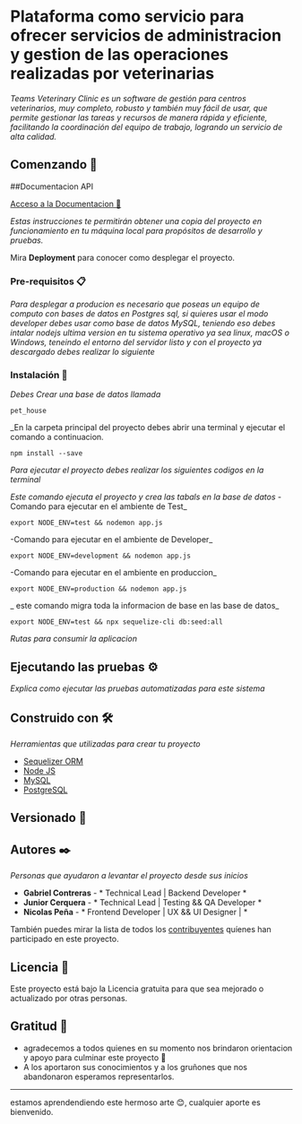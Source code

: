 # Plataforma como servicio para ofrecer servicios de administracion y gestion de las operaciones realizadas por veterinarias

_Teams Veterinary Clinic es un software de gestión para centros veterinarios, muy completo, robusto y también muy fácil de usar, que permite gestionar las tareas y recursos de manera rápida y eficiente, facilitando la coordinación del equipo de trabajo, logrando un servicio de alta calidad._

## Comenzando 🚀


##Documentacion API

<a href="https://documenter.getpostman.com/view/20082346/VUqrPczX">Acceso a la Documentacion 🚀</a>

_Estas instrucciones te permitirán obtener una copia del proyecto en funcionamiento en tu máquina local para propósitos de desarrollo y pruebas._

Mira **Deployment** para conocer como desplegar el proyecto.


### Pre-requisitos 📋

_Para desplegar a producion es necesario que poseas un equipo de computo con bases de datos en Postgres sql, si quieres usar el modo developer debes usar como base de datos MySQL, teniendo eso debes intalar nodejs ultima version en tu sistema operativo ya sea linux, macOS o Windows, teneindo el entorno del servidor listo y con el proyecto ya descargado debes realizar lo siguiente_


### Instalación 🔧

_Debes Crear una base de datos llamada_
```
pet_house
```
_En la carpeta principal del proyecto debes abrir una terminal y ejecutar el comando a continuacion.
```
npm install --save
```

_Para ejecutar el proyecto debes realizar los siguientes codigos en la terminal_

_Este comando ejecuta el proyecto y crea las tabals en la base de datos_
-Comando para ejecutar en el ambiente de Test_
```
export NODE_ENV=test && nodemon app.js
```
-Comando para ejecutar en el ambiente de Developer_
```
export NODE_ENV=development && nodemon app.js
```
-Comando para ejecutar en el ambiente en produccion_
```
export NODE_ENV=production && nodemon app.js
```
_ este comando migra toda la informacion de base en las base de datos_
```
export NODE_ENV=test && npx sequelize-cli db:seed:all
```

_Rutas para consumir la aplicacion_

## Ejecutando las pruebas ⚙️

_Explica como ejecutar las pruebas automatizadas para este sistema_


## Construido con 🛠️

_Herramientas que utilizadas para crear tu proyecto_

* [Sequelizer ORM](https://sequelize.org/)
* [Node JS](https://nodejs.org/es/)
* [MySQL](https://dev.mysql.com/doc/)
* [PostgreSQL](https://dev.postgresql.com/en/book/)


## Versionado 📌

## Autores ✒️

_Personas que ayudaron a levantar el proyecto desde sus inicios_

* **Gabriel Contreras** - * Technical Lead | Backend Developer * 
* **Junior Cerquera** - * Technical Lead | Testing && QA Developer * 
* **Nicolas Peña** - * Frontend Developer | UX && UI Designer | * 

También puedes mirar la lista de todos los [contribuyentes](https://github.com/your/project/contributors) quíenes han participado en este proyecto. 

## Licencia 📄

Este proyecto está bajo la Licencia gratuita para que sea mejorado o actualizado por otras personas.

## Gratitud 🎁

* agradecemos a todos quienes en su momento nos brindaron orientacion y apoyo para culminar este proyecto 📢
* A los aportaron sus conocimientos y a los gruñones que nos abandonaron esperamos representarlos.

---
estamos aprendendiendo este hermoso arte 😊, cualquier aporte es bienvenido.


